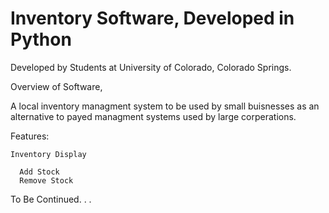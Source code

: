 # Inventory Software, Developed in Python

Developed by Students at University of Colorado, Colorado Springs.

Overview of Software, 

  A local inventory managment system to be used by small buisnesses as an alternative to payed managment systems used by large corperations. 

  Features:

    Inventory Display

      Add Stock
      Remove Stock


To Be Continued. . .
